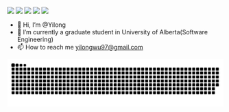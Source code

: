 
![](https://img.shields.io/badge/-GET%20STARTED-red?style=for-the-badge)
![](https://img.shields.io/badge/stability-stable-ff69b4?style=for-the-badge)
![](https://img.shields.io/badge/build-passing-success?style=for-the-badge)
![](https://img.shields.io/badge/maintained-yes-orange?style=for-the-badge)
![](https://img.shields.io/badge/made%20with-inspiration-blue?style=for-the-badge)

- 👋 Hi, I’m @Yilong
- 🌱 I’m currently a graduate student in University of Alberta(Software Engineering)
- 📫 How to reach me yilongwu97@gmail.com

![github contribution grid snake animation](https://raw.githubusercontent.com/platane/platane/output/github-contribution-grid-snake.svg)

<!---
ALWYNWU/ALWYNWU is a ✨ special ✨ repository because its `README.md` (this file) appears on your GitHub profile.
You can click the Preview link to take a look at your changes.
--->
